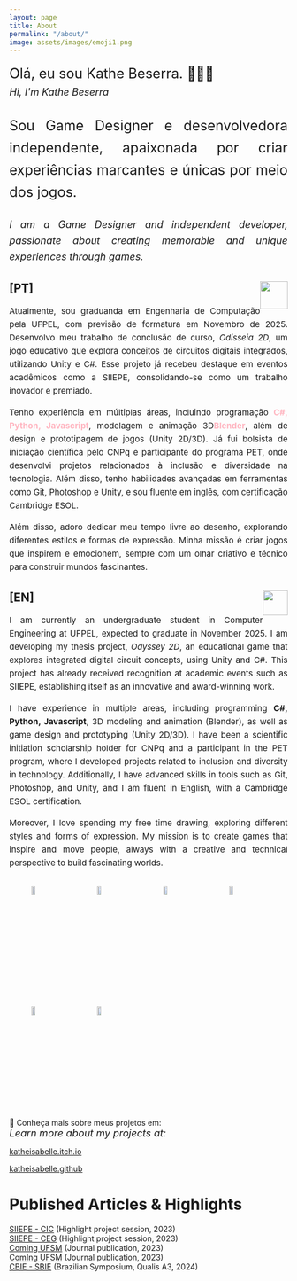 ```yaml
---
layout: page
title: About
permalink: "/about/"
image: assets/images/emoji1.png
---
```


<div style="text-align: justify; font-size: 25px; line-height: 1.6;">
Olá, eu sou Kathe Beserra. 👋🏻😊 <br>
<em><span style="font-size: 18px;">Hi, I'm Kathe Beserra</span></em>

<p><p>Sou Game Designer e desenvolvedora independente, apaixonada por criar experiências marcantes e únicas por meio dos jogos. <br>

<em><span style="font-size: 18px;">I am a Game Designer and independent developer, passionate about creating memorable and unique experiences through games.</span></em>
</p></p>

</div>

<h2>[PT] <img src="{{ site.baseurl }}/assets/images/brasil.png" style="float:right; width: 50px; height: 50px;" /></h2>

<div style="text-align: justify; font-size: 15px; line-height: 1.6;">
    <p>Atualmente, sou graduanda em Engenharia de Computação pela UFPEL, com previsão de formatura em Novembro de 2025. Desenvolvo meu trabalho de conclusão de curso, <em>Odisseia 2D</em>, um jogo educativo que explora conceitos de circuitos digitais integrados, utilizando Unity e C#. Esse projeto já recebeu destaque em eventos acadêmicos como a SIIEPE, consolidando-se como um trabalho inovador e premiado.</p>

  <p>Tenho experiência em múltiplas áreas, incluindo programação <strong style="color: #FFB6C1;">C#, Python, Javascript</strong>, modelagem e animação 3D<strong style="color: #FFB6C1;">Blender</strong>, além de design e prototipagem de jogos (Unity 2D/3D). Já fui bolsista de iniciação científica pelo CNPq e participante do programa PET, onde desenvolvi projetos relacionados à inclusão e diversidade na tecnologia. Além disso, tenho habilidades avançadas em ferramentas como Git, Photoshop e Unity, e sou fluente em inglês, com certificação Cambridge ESOL.</p>

  <p> Além disso, adoro dedicar meu tempo livre ao desenho, explorando diferentes estilos e formas de expressão. Minha missão é criar jogos que inspirem e emocionem, sempre com um olhar criativo e técnico para construir mundos fascinantes.  </p>
 
</div>

<h2>[EN] <img src="{{ site.baseurl }}/assets/images/estados-unidos.png" style="float:right; width: 45px; height: 45px;" /></h2>

<div style="text-align: justify; font-size: 15px; line-height: 1.6;">
    <p>I am currently an undergraduate student in Computer Engineering at UFPEL, expected to graduate in November 2025. I am developing my thesis project, <em>Odyssey 2D</em>, an educational game that explores integrated digital circuit concepts, using Unity and C#. This project has already received recognition at academic events such as SIIEPE, establishing itself as an innovative and award-winning work.</p>

  <p>I have experience in multiple areas, including programming <strong>C#, Python, Javascript</strong>, 3D modeling and animation (Blender), as well as game design and prototyping (Unity 2D/3D). I have been a scientific initiation scholarship holder for CNPq and a participant in the PET program, where I developed projects related to inclusion and diversity in technology. Additionally, I have advanced skills in tools such as Git, Photoshop, and Unity, and I am fluent in English, with a Cambridge ESOL certification.</p>

  <p>Moreover, I love spending my free time drawing, exploring different styles and forms of expression. My mission is to create games that inspire and move people, always with a creative and technical perspective to build fascinating worlds.</p>
</div>

<div style="display: flex; flex-wrap: wrap;">
  <figure style="flex-basis: calc(17.33% - 10px); margin-right: 2px;">
    <img src="{{ site.baseurl }}/assets/images/Csharp.png" alt="Csharp" style="width: 30%;">
  </figure>
  <figure style="flex-basis: calc(17.33% - 10px); margin-right: 2px;">
    <img src="{{ site.baseurl }}/assets/images/python.png" alt="Python" style="width: 30%;">
  </figure>
  <figure style="flex-basis: calc(17.33% - 10px); margin-right: 2px;">
    <img src="{{ site.baseurl }}/assets/images/javascript.png" alt="JavaScript" style="width: 30%;">
  </figure>
  <figure style="flex-basis: calc(17.33% - 10px); margin-right: 2px;">
    <img src="{{ site.baseurl }}/assets/images/unity.png" alt="Unity" style="width: 30%;">
  </figure>
   <figure style="flex-basis: calc(17.33% - 10px); margin-right: 2px;">
    <img src="{{ site.baseurl }}/assets/images/blender.png" alt="Blender" style="width: 30%;">
  </figure>
  <figure style="flex-basis: calc(17.33% - 10px); margin-right: 2px;">
    <img src="{{ site.baseurl }}/assets/images/photoshop.png" alt="Photoshop" style="width: 30%;">
  </figure>
</div>

🔗 Conheça mais sobre meus projetos em: <br>
<em><span style="font-size: 18px;">Learn more about my projects at:</span></em>

[katheisabelle.itch.io](https://katheisabelle.itch.io)  

[katheisabelle.github](https://github.com/KatheIsabelle)

# Published Articles & Highlights

[SIIEPE - CIC](https://cti.ufpel.edu.br/siepe/arquivos/2023/CE_04120.pdf) (Highlight project session, 2023)<br>
[SIIEPE - CEG](https://cti.ufpel.edu.br/siepe/arquivos/2023/G1_06127.pdf) (Highlight project session, 2023)<br>
[ComIng UFSM](https://periodicos.ufsm.br/coming/article/view/85263) (Journal publication, 2023)<br>
[ComIng UFSM](https://periodicos.ufsm.br/coming/article/view/85264) (Journal publication, 2023)<br>
[CBIE - SBIE](https://sol.sbc.org.br/index.php/sbie/article/view/31298) (Brazilian Symposium, Qualis A3, 2024)<br>
